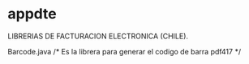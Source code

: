 # appdte
LIBRERIAS DE FACTURACION ELECTRONICA (CHILE).

Barcode.java /* Es la librera para generar el codigo de barra pdf417 */
